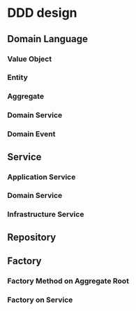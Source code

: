# DDD design
## Domain Language
### Value Object
### Entity
### Aggregate
### Domain Service
### Domain Event

## Service
### Application Service
### Domain Service
### Infrastructure Service

## Repository
## Factory
### Factory Method on Aggregate Root
### Factory on Service